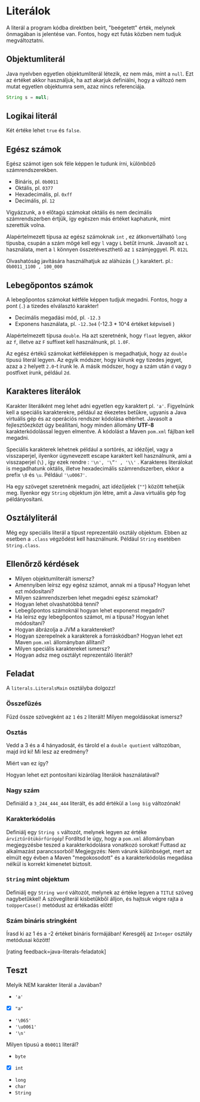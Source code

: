 # Literálok

A literál a program kódba direktben beírt, "beégetett" érték, melynek önmagában is 
jelentése van. Fontos, hogy ezt futás közben nem tudjuk megváltoztatni.

## Objektumliterál

Java nyelvben egyetlen objektumliterál létezik, ez nem más, mint a `null`. Ezt az 
értéket akkor használjuk, ha azt akarjuk definiálni, hogy a változó nem mutat 
egyetlen objektumra sem, azaz nincs referenciája.

```java
String s = null;
```

## Logikai literál

Két értéke lehet `true` és `false`.

## Egész számok

Egész számot igen sok féle képpen le tudunk írni, különböző számrendszerekben.

* Bináris, pl. `0b0011`
* Oktális, pl. `0377`
* Hexadecimális, pl. `0xff`
* Decimális, pl. `12`

Vigyázzunk, a `0` előtagú számokat oktális és nem decimális számrendszerben értjük, 
így egészen más értéket kaphatunk, mint szerettük volna.

Alapértelmezett típusa az egész számoknak  `int` , ez átkonvertálható `long`  típusba, 
csupán a szám mögé kell egy `l` vagy `L` betűt írnunk. Javasolt az `L` használata, mert a 
`l` könnyen összetéveszthető az `1` számjeggyel. Pl. `012L`

Olvashatóság javítására használhatjuk az aláhúzás (`_`) karaktert. pl.: `0b0011_1100 , 100_000`

## Lebegőpontos számok

A lebegőpontos számokat kétféle képpen tudjuk megadni. Fontos, hogy a pont (`.`) a tizedes elválasztó karakter!

* Decimális megadási mód, pl. `-12.3`
* Exponens használata, pl. `-12.3e4` (-12.3 * 10^4 értéket képviseli )

Alapértelmezett típusa `double`. Ha azt szeretnénk, hogy `float` legyen, akkor az `f`, 
illetve az `F` suffixet kell használnunk, pl. `1.0F`.

Az egész értékű számokat kétféleképpen is megadhatjuk, hogy az `double` típusú literál legyen. 
Az egyik módszer, hogy kiírunk egy tizedes jegyet, azaz a `2` helyett `2.0`-t írunk le. A másik módszer, hogy 
a szám után `d` vagy `D` postfixet írunk, például `2d`.

## Karakteres literálok

Karakter literálként meg lehet adni egyetlen egy karaktert pl. `'a'`. Figyelnünk 
kell a speciális karakterekre, például az ékezetes betűkre, ugyanis a Java virtuális 
gép és az operációs rendszer kódolása eltérhet. Javasolt a fejlesztőezközt úgy 
beállítani, hogy minden állomány __UTF-8__ karakterkódolással legyen elmentve. 
A kódolást a Maven `pom.xml` fájlban kell megadni.

Speciális karakterek lehetnek például a sortörés, az idézőjel, vagy a visszaperjel, 
ilyenkor úgynevezett escape karaktert kell használnunk, ami a visszaperjel (`\`) , 
így ezek rendre : `'\n', '\”' , '\\'` . Karakteres literálokat is megadhatunk oktális, 
illetve hexadecimális számrendszerben, ekkor a prefix `\0` és `\u`. Például `'\u0067'`.

Ha egy szöveget szeretnénk megadni, azt idézőjelek (`""`) között tehetjük meg. 
Ilyenkor egy `String` objektum jön létre, amit a Java virtuális gép fog példányosítani.

## Osztályliterál

Még egy speciális literál a típust reprezentáló osztály objektum. 
Ebben az esetben a `.class` végződést kell használnunk. Például `String` esetében `String.class`.

## Ellenőrző kérdések

* Milyen objektumliterált ismersz?
* Amennyiben leírsz egy egész számot, annak mi a típusa? Hogyan lehet ezt módosítani?
* Milyen számrendszerben lehet megadni egész számokat?
* Hogyan lehet olvashatóbbá tenni?
* Lebegőpontos számoknál hogyan lehet exponenst megadni?
* Ha leírsz egy lebegőpontos számot, mi a típusa? Hogyan lehet módosítani?
* Hogyan ábrázolja a JVM a karaktereket?
* Hogyan szerepelnek a karakterek a forráskódban? Hogyan lehet ezt Maven `pom.xml`
állományban állítani?
* Milyen speciális karaktereket ismersz?
* Hogyan adsz meg osztályt reprezentáló literált?

## Feladat

A `literals.LiteralsMain` osztályba dolgozz!

### Összefűzés

Fűzd össze szövegként az `1` és `2` literált! Milyen megoldásokat ismersz?

### Osztás

Vedd a 3 és a 4 hányadosát, és tárold el a `double quotient` változóban, majd írd ki! 
Mi lesz az eredmény?

Miért van ez így?

Hogyan lehet ezt pontosítani kizárólag literálok használatával?

### Nagy szám

Definiáld a `3_244_444_444` literált, és add értékül a `long big` változónak!

### Karakterkódolás

Definiálj egy `String s` változót, melynek legyen az értéke `árvíztűrőtükörfúrógép`!
Fordítsd le úgy, hogy a `pom.xml` állományban megjegyzésbe teszed a karakterkódolásra
vonatkozó sorokat! Futtasd az alkalmazást parancssorból!
Megjegyzés: Nem várunk különbséget, mert az elmúlt egy évben a Maven "megokosodott" és a
karakterkódolás megadása nélkül is korrekt kimenetet biztosít.

### `String` mint objektum

Definiálj egy `String word` változót, melynek az értéke legyen a `TITLE` szöveg 
nagybetűkkel! A szövegliterál kisbetűkből álljon, és hajtsuk végre rajta
a `toUpperCase()` metódust az értékadás előtt!

### Szám bináris stringként

Írasd ki az 1 és a -2 értéket bináris formájában! Keresgélj az `Integer` osztály metódusai között!

[rating feedback=java-literals-feladatok]

## Teszt

Melyik NEM karakter literál a Javában?

* `'a'`
* [x] `"a"`
* `'\065'`
* `'\u0061'`
* `'\n'`


Milyen típusú a `0b0011` literál?

* `byte`
* [x] `int`
* `long`
* `char`
* `String`
